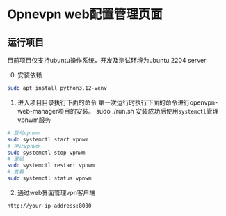 # Opnevpn web配置管理页面



## 运行项目

目前项目仅支持ubuntu操作系统，开发及测试环境为ubuntu 2204 server

0. 安装依赖
```bash
sudo apt install python3.12-venv
```

1. 进入项目目录执行下面的命令
第一次运行时执行下面的命令进行openvpn-web-manager项目的安装。
sudo ./run.sh
安装成功后使用`systemctl`管理vpnwm服务

```bash
# 启动vpnwm
sudo systemctl start vpnwm
# 停止vpnwm
sudo systemctl stop vpnwm
# 重启
sudo systemctl restart vpnwm
# 查看
sudo systemctl status vpnwm
```

2. 通过web界面管理vpn客户端
```bash
http://your-ip-address:8080
```


